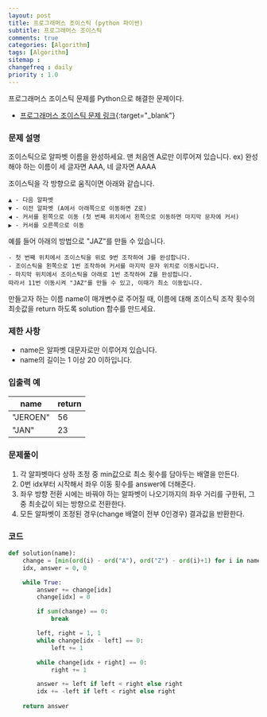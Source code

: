 ```yaml
---
layout: post
title: 프로그래머스 조이스틱 (python 파이썬)
subtitle: 프로그래머스 조이스틱
comments: true
categories: [Algorithm]
tags: [Algorithm]
sitemap :
changefreq : daily
priority : 1.0
---
```

프로그래머스 조이스틱 문제를 Python으로 해결한 문제이다.  

* [프로그래머스 조이스틱 문제 링크](https://programmers.co.kr/learn/courses/30/lessons/42860){:target="_blank"}


### 문제 설명
조이스틱으로 알파벳 이름을 완성하세요. 맨 처음엔 A로만 이루어져 있습니다.
ex) 완성해야 하는 이름이 세 글자면 AAA, 네 글자면 AAAA

조이스틱을 각 방향으로 움직이면 아래와 같습니다.

```
▲ - 다음 알파벳
▼ - 이전 알파벳 (A에서 아래쪽으로 이동하면 Z로)
◀ - 커서를 왼쪽으로 이동 (첫 번째 위치에서 왼쪽으로 이동하면 마지막 문자에 커서)
▶ - 커서를 오른쪽으로 이동
```

예를 들어 아래의 방법으로 "JAZ"를 만들 수 있습니다.

```
- 첫 번째 위치에서 조이스틱을 위로 9번 조작하여 J를 완성합니다.
- 조이스틱을 왼쪽으로 1번 조작하여 커서를 마지막 문자 위치로 이동시킵니다.
- 마지막 위치에서 조이스틱을 아래로 1번 조작하여 Z를 완성합니다.
따라서 11번 이동시켜 "JAZ"를 만들 수 있고, 이때가 최소 이동입니다.
```

만들고자 하는 이름 name이 매개변수로 주어질 때, 이름에 대해 조이스틱 조작 횟수의 최솟값을 return 하도록 solution 함수를 만드세요.


### 제한 사항
* name은 알파벳 대문자로만 이루어져 있습니다.
* name의 길이는 1 이상 20 이하입니다.


### 입출력 예

|name|return|
|-----|-----|
|"JEROEN"|56|
|"JAN"|23|


### 문제풀이
1. 각 알파벳마다 상하 조정 중 min값으로 최소 횟수를 담아두는 배열을 만든다.
2. 0번 idx부터 시작해서 좌우 이동 횟수를 answer에 더해준다.
3. 좌우 방향 전환 시에는 바꿔야 하는 알파벳이 나오기까지의 좌우 거리를 구한뒤, 그 중 최솟값이 되는 방향으로 전환한다.
4. 모든 알파벳이 조정된 경우(change 배열이 전부 0인경우) 결과값을 반환한다.

### 코드
```python
def solution(name):
    change = [min(ord(i) - ord("A"), ord("Z") - ord(i)+1) for i in name]
    idx, answer = 0, 0

    while True:
        answer += change[idx]
        change[idx] = 0

        if sum(change) == 0:
            break

        left, right = 1, 1
        while change[idx - left] == 0:
            left += 1

        while change[idx + right] == 0:
            right += 1

        answer += left if left < right else right
        idx += -left if left < right else right
        
    return answer
```
